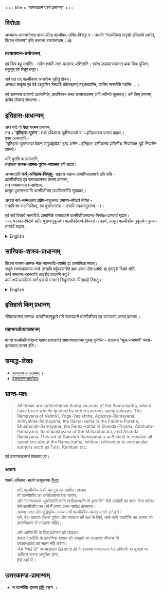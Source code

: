 +++
title = "रामाख्याने परमं प्रमाणम्"
+++

## विरोधाः
अध्यात्म-रामायणोक्ता माया-सीता वाल्मीक्य्-उक्ति-विरुद्धं न - तथापि "वाल्मीकेस् तादृशो ऽभिप्रायो ऽवर्तत, किञ्च नोक्तम्" इति कल्पना हास्यास्पदम्। 😀

### प्रत्याख्यान-प्रयोजनम्
एवं चित्रं बहु भणन्ति - रामेण शबरी-दष्ट-फलान्य् अशितानि। रामेण लङ्काक्रमणात् प्राक् शिवः पूजितः, तद्धनुर् एव सेतुर् बभूव। 

सर्वं तत् तद् वाल्मीकाव् अनारोप्य गृहीतुं ज्ञेयम्।  
अन्यथा तादृशा एव वेदे पशुबलिर् नेत्यादि कोलाहलम् उद्भावयन्ति, जातिर् नास्तीति गदन्ति …।  

एवं रावणस्य ब्राह्मण्ये ऽप्रामाणिके, प्रायश्चित्त-कथा-प्रत्याख्यानम् अपि सर्वेभ्यो मूल्यवत्। धर्मे किम् प्रमाणम् इत्येव लोकस् सम्भ्रान्तः।

## इतिहास-प्राधान्यम्
अथ यदि वो **वेदाः** परमम् प्रमाणम्,  
तत्र +"**इतिहास-पुराण**"-शब्दे ऽधिकाचः पूर्वनिपाततो वा +इतिहासस्य पारम्यं ग्राह्यम्।  
एवम् अन्यत्रापि -  
"इतिहास-पुराणाभ्यां वेदान् समुपबृंहयेद्" इत्य् अनेन +इतिहास-बलीयस्त्वं पाणिनीय-नियमोक्त-पूर्व-निपातेन ज्ञायते।

यदि पुराणि वः प्रमाणानि,  
तत्रोक्ता **राजस-तामस-पुराण-व्यवस्था** ऽपि ग्राह्या।  

अन्यथाऽपि **कर्त्र्-अभिप्राय-जिघृक्षु**- सहृदय-सहज-प्रामाणिकतामात्रे ऽपि सति -  
वाल्मीकीयम् एव रामाख्यानस्य परमम् प्रमाणम्,  
तन् नाख्यानान्तर-सापेक्षम्,  
प्रत्युत पुराणान्तराणि वाल्मीकीयम् उपजीवन्तीति सुग्राह्यम्।  

अथवा सर्व-सम्मततया **प्रक्षेप**-बाहुल्यतः प्रमाण्य-सौष्ठवं मीयेत -  
तत्रापि क्व वाल्मीकीयम्, क्व पुराणान्तरम् - तत्रापि स्कान्दपुराणम् :-)।   

एवं सर्वं विचार्य नानाविधैः प्रामाणिकै रामाख्याने वाल्मीकीयस्यान्य-निरपेक्ष-प्रामाण्यं गृह्येत।  
नाम, परस्पर-विरोधे सति, पुराणानुकूल्येन वाल्मीकीयार्थ-विकारो न कार्यः, प्रत्युत वाल्मीकीयानुकूल्येन पुराण-तात्पर्यं ग्राह्यम्। 

<details><summary>English</summary>

If you consider the **Vedas** as the ultimate authority,
then in the compound word "+**itihāsa-purāṇa**," due to the prior placement of "itihāsa" (history/epics) which has more syllables, the prominence of itihāsa should be accepted.
Similarly, elsewhere too -
in the statement, "One should supplement the Vedas with itihāsa and purāṇa," the greater strength of itihāsa is understood by its prior placement, as stated in the rules of **Pāṇini**.

If the **Purāṇas** are your authority,
then the classification of Purāṇas into **Rājasa and Tāmasa** (vs superior sAttvika) mentioned therein should also be accepted.

Otherwise, even if we simply consider the natural authoritativeness for a discerning reader who seeks to grasp the **author's intention** -  
Vālmīki's [Rāmāyaṇa] alone is the supreme authority for the narrative of Rāma.  
It is not dependent on other narratives.  
On the contrary, it is easily understood that other Purāṇas are dependent on Vālmīki's work.

Or if the robustness of authenticity is to be measured by the rarity of **interpolations**, as is agreed by all -  
even then - where stands Vālmīki's work, and where stand the other Purāṇas - and even among them, the Skanda Purāṇa :-).

Thus, the independent and supreme authority of Vālmīki's work in the narrative of Rāma is accepted by honest seekers holding a variety of perspectives. That is to say, in case of a mutual contradiction, the meaning of Vālmīki's work should not be distorted to conform to the Purāṇas; rather, the intended purport of the Purāṇas should be understood in accordance with Vālmīki's work.
</details>

## सात्त्विक-शास्त्र-प्राधान्यम्
किञ्च राजस-तामस-मोह-शास्त्रादि-व्यामेहे ह्य् अस्योपेक्षा स्यात्।  
स्थूले रावणाब्राह्मण्य-मात्रे (तत्रापि पर्युपहसनीये ब्रह्म-हत्या-दोष-प्रक्षेपे) ह्य् एतादृशे विभ्रमे सति,  
कथं रामायण-रहस्यानि तादृशैर् ग्राह्याणि स्युः?  
कर्म-क्षये प्रामाणिकं मार्गं प्रसन्नो भगवान् त्रिपुरान्तक-पितामहो दिशतु।

<details><summary>English</summary>

Furthermore, this [understanding] might be disregarded due to the delusion caused by Rājasa, Tāmasa, and confusing scriptures.  
When there is such great confusion even on the superficial point of Rāvaṇa not being a Brāhmaṇa (and on top of that, the ridiculous interpolation of the sin of brahma-hatyā),  
how can such people grasp the secrets of the Rāmāyaṇa?  
May the gracious Lord, the grandsire of Tripurāntaka, upon the exhaustion of karma, show the path of honesty.
</details>


## इतिहासे किम् प्रधानम् 
श्रीवैष्णवानाम् तटस्थ-प्रामाणिकानुकूले मते रामाख्याने वाल्मीकीयम् एव रामायणम् परमम् प्रमाणम्। 

### महाभारतोक्ताख्यानम्
माध्वा वाल्मीकीयापेक्षया महाभारतान्तर्गतं रामायणाख्यानम् पुरस् कुर्वन्ति - तत्रत्यम् "मूल-रामायणं" व्यास-कृतत्वात् परमम् इति।  

## सम्बद्ध-लेखाः 

- [साधारण-तारतम्यम्](/AgamaH/AryaH/hinduism/sAmya-vaiShamye/bases/5_internal-contradictions/hierarchy/) । 
- [वेङ्कटनाथार्यादयः](/rAmAnujIyam/tattvam/venkaTa-nAtha-shAkhA/vishvAsaH/pramANAni)

## भ्रान्त-पक्षः
> All these are authoritative Arsha sources of the Rama-katha, which have been widely quoted by writers across sampradayas: The Ramayana of Valmiki, Yoga-Vasishtha, Agastya-Ramayana, Adhyatma-Ramayana, the Rama-katha in the Padma-Purana, Bhushundi-Ramayana, the Rama-katha in Skanda-Purana, Adbhuta-Ramayana, Ramopakhyana of the Mahabharata, and Ananda Ramayana. This set of Sanskrit Ramayana is sufficient to resolve all questions about the Rama-katha, without reference to vernacular authors such as Tulsi, Kamban etc. 

एवं प्रामाण्यकल्पनं शाठ्यम् एव। 

### अपायः
शबर्य्-उच्छिष्ट-भक्षणे प्रत्युक्तया [रीत्या](/rAmAyaNam/meta/articles/kushAgraH/shabarI-shUdratA-samAlochana)  

> यदि वाल्मीकीय मे भी यह दुराचार आक्षिप्त होजाए  
तो वाल्मीकीय का धर्मबोधकत्व घट जाएगा,  
और "यान्यस्माकं सुचरितानि तानि त्वयोपास्यानि नो इतराणि" जैसे उपदेशोँ का शरण लेना पडेगा।  
ऐसे वाल्मीकीय का धर्म मेँ प्रमाण अन्य-सापेक्ष होजाएगा।  
अथवा भक्त लोग बुद्धिपूर्वक अपचार भी वाल्मीकीय-सम्मत मानने लगेङ्गे।  
एसे, वेद-तात्पर्य-बोधक पूर्णता और स्पष्टता की रक्षा के लिए, आर्ष-कवि वाल्मीकि का आशय को प्रामाणिकता से समझना चहिए। 
> 
> और आस्तिकोँ के लिए प्रयोजन को छोढकर,  
केवल वाल्मीकि के प्रामाणिक आशय को समझने का साधारण सौजन्य भि  
परप्रबन्धाक्षेप का सहन नहि करेगा।  
जैसे "थोडे हि" व्यत्यासवाले Gemini AI के (अथवा व्यक्त्यन्तर के) उक्तियोँ को कुशाग्र पर आक्षिप्त करना अनुचित होगा,  
वैसे यहाँ भी। 


## उत्तरकाण्ड-प्रामाण्यम्
- न वाल्मीकि-कृतम् [इति](https://www.youtube.com/watch?v=5zfQQtxbFKw) रङ्गः । 